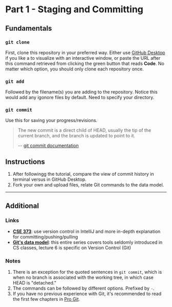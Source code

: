 # Part 1 - Staging and Committing

## Fundamentals

### `git clone`

First, clone this repository in your preferred way. Either use [GitHub Desktop](https://desktop.github.com/) if you like a to visualize with an interactive window, or paste the URL after this command retrieved from clicking the green button that reads **Code**. No matter which option, you should only clone each repository once.

### `git add`

Followed by the filename(s) you are adding to the repository. Notice this would add any igonore files by default. Need to specify your directory.

### `git commit`

Use this for saving your progress/revisions.

> The new commit is a direct child of HEAD, usually the tip of the current branch, and the branch is updated to point to it.
> 
> -- [git commit documentation](https://git-scm.com/docs/git-commit)

## Instructions

1. After followingg the tutorial, compare the view of commit history in terminal versus in GitHub Desktop.
2. Fork your own and upload files, relate Git commands to the data model.

---

## Additional

### Links

- [**CSE 373**](https://courses.cs.washington.edu/courses/cse373/20au/projects/cse143review/submit/#committing): use version control in IntelliJ and more in-depth explanation for committing/pushing/pulling
- [**Git's data model**](https://missing.csail.mit.edu/2020/version-control/): this entire series covers tools seldomly introduced in CS classes, lecture 6 is specific on Version Control (Git)

### Notes

1. There is an exception for the quoted sentences in `git commit`, which is when no branch is associated with the working tree, in which case HEAD is "detached."
2. The commands can be followed by different options. Prefixed by `-`. 
3. If you have no previous experience with Git, it's recommended to read the first few chapters in [Pro Git](https://git-scm.com/book/en/v2).
